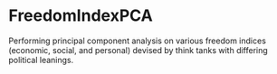 # FreedomIndexPCA
Performing principal component analysis on various freedom indices (economic, social, and personal) devised by think tanks with differing political leanings.
